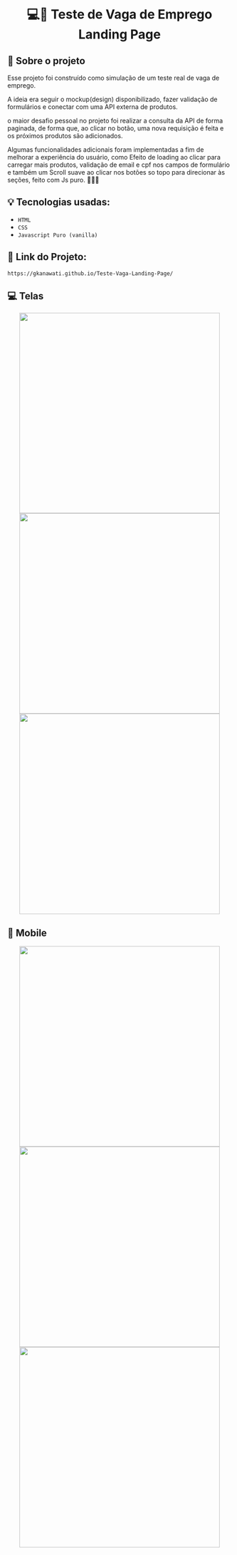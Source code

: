 <h1 align="center">
  💻👔 Teste de Vaga de Emprego Landing Page
</h1>

## :rocket: Sobre o projeto

Esse projeto foi construído como simulação de um teste real de vaga de emprego.

A ideia era seguir o mockup(design) disponibilizado, fazer validação de formulários e conectar com uma API externa de produtos.

o maior desafio pessoal no projeto foi realizar a consulta da API de forma paginada, de forma que, ao clicar no botão, uma nova requisição é feita e os próximos produtos são adicionados.

Algumas funcionalidades adicionais foram implementadas a fim de melhorar a experiência do usuário, como Efeito de loading ao clicar para carregar mais produtos, validação de email e cpf nos campos de formulário e também um Scroll suave ao clicar nos botões so topo para direcionar às seções, feito com Js puro. 🚀🧑‍🚀

## :bulb: Tecnologias usadas:

- `HTML`
- `CSS`
- `Javascript Puro (vanilla)`

## :link: Link do Projeto:

```
https://gkanawati.github.io/Teste-Vaga-Landing-Page/
```

## :computer: Telas

<div align='center' style="justify-content: center; align-items: center;">

<img src='https://user-images.githubusercontent.com/87530595/184430850-058b0219-f3ea-491a-ae7a-705a11767039.png' height='450' />

<img src='https://user-images.githubusercontent.com/87530595/184430855-cd7a54c0-a217-4e6b-8ad0-6643c0c9a85e.png' height='450' />

<img src='https://user-images.githubusercontent.com/87530595/184430858-c699abe5-528c-48d7-9468-8a2036663c60.png' height='450' />

</div>

## :iphone: Mobile

<div align='center' style="justify-content: center; align-items: center;">

<img src='https://user-images.githubusercontent.com/87530595/184430861-f6b1c569-4767-4887-a428-399bb1dc5ad2.jpeg' height='450' />

<img src='https://user-images.githubusercontent.com/87530595/184430866-512880f7-91bc-4dc2-8d7e-b2d7debc1cf6.jpeg' height='450' />

<img src='https://user-images.githubusercontent.com/87530595/184430868-0afacd99-e81b-4c9d-963f-34b32e3b755e.jpeg' height='450' />

</div>
